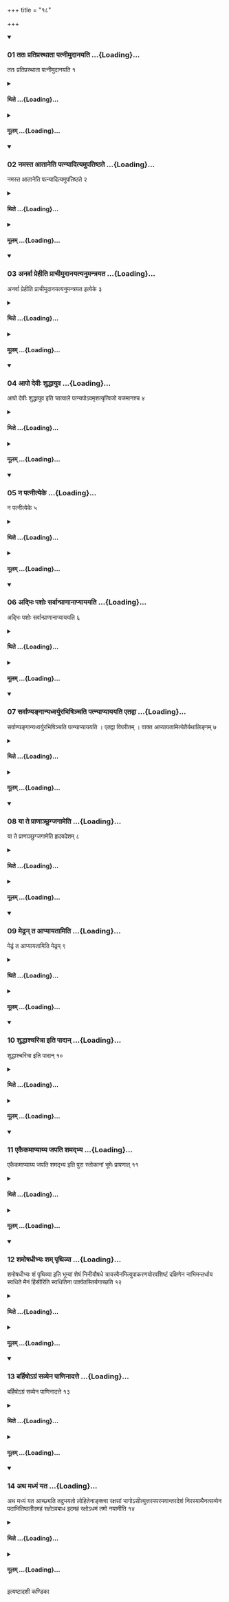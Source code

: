 +++
title = "१८"

+++

<div class="js_include" includetitle="true" newlevelforh1="3" unfilled url="/vedAH_yajuH/taittirIyam/sUtram/ApastambaH/shrautam/vishvAsa-prastutiH/07/18/01_tataH_pratiprasthAtA_patnImudAnayati.md">
<details open><summary><h3>01 ततः प्रतिप्रस्थाता पत्नीमुदानयति ...{Loading}...</h3></summary>

ततः प्रतिप्रस्थाता पत्नीमुदानयति १
</details>
</div>
<div class="js_include collapsed" newlevelforh1="4" title="थिते" unfilled url="/vedAH_yajuH/taittirIyam/sUtram/ApastambaH/shrautam/thite/07/18/01_tataH_pratiprasthAtA_patnImudAnayati.md">
<details><summary><h4>थिते ...{Loading}...</h4></summary>

ततः प्रतिप्रस्थाता पत्नीमुदानयति १
</details>
</div>
<div class="js_include collapsed" newlevelforh1="4" title="मूलम्" unfilled url="/vedAH_yajuH/taittirIyam/sUtram/ApastambaH/shrautam/mUlam/07/18/01_tataH_pratiprasthAtA_patnImudAnayati.md">
<details><summary><h4>मूलम् ...{Loading}...</h4></summary>

ततः प्रतिप्रस्थाता पत्नीमुदानयति १
</details>
</div>
<div class="js_include" includetitle="true" newlevelforh1="3" unfilled url="/vedAH_yajuH/taittirIyam/sUtram/ApastambaH/shrautam/vishvAsa-prastutiH/07/18/02_namasta_AtAneti_patnyAdityamupatiShThate.md">
<details open><summary><h3>02 नमस्त आतानेति पत्न्यादित्यमुपतिष्ठते ...{Loading}...</h3></summary>

नमस्त आतानेति पत्न्यादित्यमुपतिष्ठते २
</details>
</div>
<div class="js_include collapsed" newlevelforh1="4" title="थिते" unfilled url="/vedAH_yajuH/taittirIyam/sUtram/ApastambaH/shrautam/thite/07/18/02_namasta_AtAneti_patnyAdityamupatiShThate.md">
<details><summary><h4>थिते ...{Loading}...</h4></summary>

नमस्त आतानेति पत्न्यादित्यमुपतिष्ठते २
</details>
</div>
<div class="js_include collapsed" newlevelforh1="4" title="मूलम्" unfilled url="/vedAH_yajuH/taittirIyam/sUtram/ApastambaH/shrautam/mUlam/07/18/02_namasta_AtAneti_patnyAdityamupatiShThate.md">
<details><summary><h4>मूलम् ...{Loading}...</h4></summary>

नमस्त आतानेति पत्न्यादित्यमुपतिष्ठते २
</details>
</div>
<div class="js_include" includetitle="true" newlevelforh1="3" unfilled url="/vedAH_yajuH/taittirIyam/sUtram/ApastambaH/shrautam/vishvAsa-prastutiH/07/18/03_anarvA_prehIti_prAchImudAnayatyanumantrayata.md">
<details open><summary><h3>03 अनर्वा प्रेहीति प्राचीमुदानयत्यनुमन्त्रयत ...{Loading}...</h3></summary>

अनर्वा प्रेहीति प्राचीमुदानयत्यनुमन्त्रयत इत्येके ३
</details>
</div>
<div class="js_include collapsed" newlevelforh1="4" title="थिते" unfilled url="/vedAH_yajuH/taittirIyam/sUtram/ApastambaH/shrautam/thite/07/18/03_anarvA_prehIti_prAchImudAnayatyanumantrayata.md">
<details><summary><h4>थिते ...{Loading}...</h4></summary>

अनर्वा प्रेहीति प्राचीमुदानयत्यनुमन्त्रयत इत्येके ३
</details>
</div>
<div class="js_include collapsed" newlevelforh1="4" title="मूलम्" unfilled url="/vedAH_yajuH/taittirIyam/sUtram/ApastambaH/shrautam/mUlam/07/18/03_anarvA_prehIti_prAchImudAnayatyanumantrayata.md">
<details><summary><h4>मूलम् ...{Loading}...</h4></summary>

अनर्वा प्रेहीति प्राचीमुदानयत्यनुमन्त्रयत इत्येके ३
</details>
</div>
<div class="js_include" includetitle="true" newlevelforh1="3" unfilled url="/vedAH_yajuH/taittirIyam/sUtram/ApastambaH/shrautam/vishvAsa-prastutiH/07/18/04_Apo_devIH_shuddhAyuva.md">
<details open><summary><h3>04 आपो देवीः शुद्धायुव ...{Loading}...</h3></summary>

आपो देवीः शुद्धायुव इति चात्वाले पत्न्यपोऽवमृशत्यृत्विजो यजमानश्च ४
</details>
</div>
<div class="js_include collapsed" newlevelforh1="4" title="थिते" unfilled url="/vedAH_yajuH/taittirIyam/sUtram/ApastambaH/shrautam/thite/07/18/04_Apo_devIH_shuddhAyuva.md">
<details><summary><h4>थिते ...{Loading}...</h4></summary>

आपो देवीः शुद्धायुव इति चात्वाले पत्न्यपोऽवमृशत्यृत्विजो यजमानश्च ४
</details>
</div>
<div class="js_include collapsed" newlevelforh1="4" title="मूलम्" unfilled url="/vedAH_yajuH/taittirIyam/sUtram/ApastambaH/shrautam/mUlam/07/18/04_Apo_devIH_shuddhAyuva.md">
<details><summary><h4>मूलम् ...{Loading}...</h4></summary>

आपो देवीः शुद्धायुव इति चात्वाले पत्न्यपोऽवमृशत्यृत्विजो यजमानश्च ४
</details>
</div>
<div class="js_include" includetitle="true" newlevelforh1="3" unfilled url="/vedAH_yajuH/taittirIyam/sUtram/ApastambaH/shrautam/vishvAsa-prastutiH/07/18/05_na_patnItyeke.md">
<details open><summary><h3>05 न पत्नीत्येके ...{Loading}...</h3></summary>

न पत्नीत्येके ५
</details>
</div>
<div class="js_include collapsed" newlevelforh1="4" title="थिते" unfilled url="/vedAH_yajuH/taittirIyam/sUtram/ApastambaH/shrautam/thite/07/18/05_na_patnItyeke.md">
<details><summary><h4>थिते ...{Loading}...</h4></summary>

न पत्नीत्येके ५
</details>
</div>
<div class="js_include collapsed" newlevelforh1="4" title="मूलम्" unfilled url="/vedAH_yajuH/taittirIyam/sUtram/ApastambaH/shrautam/mUlam/07/18/05_na_patnItyeke.md">
<details><summary><h4>मूलम् ...{Loading}...</h4></summary>

न पत्नीत्येके ५
</details>
</div>
<div class="js_include" includetitle="true" newlevelforh1="3" unfilled url="/vedAH_yajuH/taittirIyam/sUtram/ApastambaH/shrautam/vishvAsa-prastutiH/07/18/06_adbhiH_pashoH_sarvAnprANAnApyAyayati.md">
<details open><summary><h3>06 अद्भिः पशोः सर्वान्प्राणानाप्याययति ...{Loading}...</h3></summary>

अद्भिः पशोः सर्वान्प्राणानाप्याययति ६
</details>
</div>
<div class="js_include collapsed" newlevelforh1="4" title="थिते" unfilled url="/vedAH_yajuH/taittirIyam/sUtram/ApastambaH/shrautam/thite/07/18/06_adbhiH_pashoH_sarvAnprANAnApyAyayati.md">
<details><summary><h4>थिते ...{Loading}...</h4></summary>

अद्भिः पशोः सर्वान्प्राणानाप्याययति ६
</details>
</div>
<div class="js_include collapsed" newlevelforh1="4" title="मूलम्" unfilled url="/vedAH_yajuH/taittirIyam/sUtram/ApastambaH/shrautam/mUlam/07/18/06_adbhiH_pashoH_sarvAnprANAnApyAyayati.md">
<details><summary><h4>मूलम् ...{Loading}...</h4></summary>

अद्भिः पशोः सर्वान्प्राणानाप्याययति ६
</details>
</div>
<div class="js_include" includetitle="true" newlevelforh1="3" unfilled url="/vedAH_yajuH/taittirIyam/sUtram/ApastambaH/shrautam/vishvAsa-prastutiH/07/18/07_sarvANyangAnyadhvaryurabhiShinchati_patnyApyAyayati_etadvA.md">
<details open><summary><h3>07 सर्वाण्यङ्गान्यध्वर्युरभिषिञ्चति पत्न्याप्याययति एतद्वा ...{Loading}...</h3></summary>

सर्वाण्यङ्गान्यध्वर्युरभिषिञ्चति पत्न्याप्याययति । एतद्वा विपरीतम् । वाक्त आप्यायतामित्येतैर्यथालिङ्गम् ७
</details>
</div>
<div class="js_include collapsed" newlevelforh1="4" title="थिते" unfilled url="/vedAH_yajuH/taittirIyam/sUtram/ApastambaH/shrautam/thite/07/18/07_sarvANyangAnyadhvaryurabhiShinchati_patnyApyAyayati_etadvA.md">
<details><summary><h4>थिते ...{Loading}...</h4></summary>

सर्वाण्यङ्गान्यध्वर्युरभिषिञ्चति पत्न्याप्याययति । एतद्वा विपरीतम् । वाक्त आप्यायतामित्येतैर्यथालिङ्गम् ७
</details>
</div>
<div class="js_include collapsed" newlevelforh1="4" title="मूलम्" unfilled url="/vedAH_yajuH/taittirIyam/sUtram/ApastambaH/shrautam/mUlam/07/18/07_sarvANyangAnyadhvaryurabhiShinchati_patnyApyAyayati_etadvA.md">
<details><summary><h4>मूलम् ...{Loading}...</h4></summary>

सर्वाण्यङ्गान्यध्वर्युरभिषिञ्चति पत्न्याप्याययति । एतद्वा विपरीतम् । वाक्त आप्यायतामित्येतैर्यथालिङ्गम् ७
</details>
</div>
<div class="js_include" includetitle="true" newlevelforh1="3" unfilled url="/vedAH_yajuH/taittirIyam/sUtram/ApastambaH/shrautam/vishvAsa-prastutiH/07/18/08_yA_te_prANAnChugjagAmeti.md">
<details open><summary><h3>08 या ते प्राणाञ्छुग्जगामेति ...{Loading}...</h3></summary>

या ते प्राणाञ्छुग्जगामेति हृदयदेशम् ८
</details>
</div>
<div class="js_include collapsed" newlevelforh1="4" title="थिते" unfilled url="/vedAH_yajuH/taittirIyam/sUtram/ApastambaH/shrautam/thite/07/18/08_yA_te_prANAnChugjagAmeti.md">
<details><summary><h4>थिते ...{Loading}...</h4></summary>

या ते प्राणाञ्छुग्जगामेति हृदयदेशम् ८
</details>
</div>
<div class="js_include collapsed" newlevelforh1="4" title="मूलम्" unfilled url="/vedAH_yajuH/taittirIyam/sUtram/ApastambaH/shrautam/mUlam/07/18/08_yA_te_prANAnChugjagAmeti.md">
<details><summary><h4>मूलम् ...{Loading}...</h4></summary>

या ते प्राणाञ्छुग्जगामेति हृदयदेशम् ८
</details>
</div>
<div class="js_include" includetitle="true" newlevelforh1="3" unfilled url="/vedAH_yajuH/taittirIyam/sUtram/ApastambaH/shrautam/vishvAsa-prastutiH/07/18/09_meDhran_ta_ApyAyatAmiti.md">
<details open><summary><h3>09 मेढ्रन् त आप्यायतामिति ...{Loading}...</h3></summary>

मेढ्रं त आप्यायतामिति मेढ्रम् ९
</details>
</div>
<div class="js_include collapsed" newlevelforh1="4" title="थिते" unfilled url="/vedAH_yajuH/taittirIyam/sUtram/ApastambaH/shrautam/thite/07/18/09_meDhran_ta_ApyAyatAmiti.md">
<details><summary><h4>थिते ...{Loading}...</h4></summary>

मेढ्रं त आप्यायतामिति मेढ्रम् ९
</details>
</div>
<div class="js_include collapsed" newlevelforh1="4" title="मूलम्" unfilled url="/vedAH_yajuH/taittirIyam/sUtram/ApastambaH/shrautam/mUlam/07/18/09_meDhran_ta_ApyAyatAmiti.md">
<details><summary><h4>मूलम् ...{Loading}...</h4></summary>

मेढ्रं त आप्यायतामिति मेढ्रम् ९
</details>
</div>
<div class="js_include" includetitle="true" newlevelforh1="3" unfilled url="/vedAH_yajuH/taittirIyam/sUtram/ApastambaH/shrautam/vishvAsa-prastutiH/07/18/10_shuddhAshcharitrA_iti_pAdAn.md">
<details open><summary><h3>10 शुद्धाश्चरित्रा इति पादान् ...{Loading}...</h3></summary>

शुद्धाश्चरित्रा इति पादान् १०
</details>
</div>
<div class="js_include collapsed" newlevelforh1="4" title="थिते" unfilled url="/vedAH_yajuH/taittirIyam/sUtram/ApastambaH/shrautam/thite/07/18/10_shuddhAshcharitrA_iti_pAdAn.md">
<details><summary><h4>थिते ...{Loading}...</h4></summary>

शुद्धाश्चरित्रा इति पादान् १०
</details>
</div>
<div class="js_include collapsed" newlevelforh1="4" title="मूलम्" unfilled url="/vedAH_yajuH/taittirIyam/sUtram/ApastambaH/shrautam/mUlam/07/18/10_shuddhAshcharitrA_iti_pAdAn.md">
<details><summary><h4>मूलम् ...{Loading}...</h4></summary>

शुद्धाश्चरित्रा इति पादान् १०
</details>
</div>
<div class="js_include" includetitle="true" newlevelforh1="3" unfilled url="/vedAH_yajuH/taittirIyam/sUtram/ApastambaH/shrautam/vishvAsa-prastutiH/07/18/11_ekaikamApyAyya_japati_shamadbhya.md">
<details open><summary><h3>11 एकैकमाप्याय्य जपति शमद्भ्य ...{Loading}...</h3></summary>

एकैकमाप्याय्य जपति शमद्भ्य इति पुरा स्तोकानां भूमेः प्रापणात् ११
</details>
</div>
<div class="js_include collapsed" newlevelforh1="4" title="थिते" unfilled url="/vedAH_yajuH/taittirIyam/sUtram/ApastambaH/shrautam/thite/07/18/11_ekaikamApyAyya_japati_shamadbhya.md">
<details><summary><h4>थिते ...{Loading}...</h4></summary>

एकैकमाप्याय्य जपति शमद्भ्य इति पुरा स्तोकानां भूमेः प्रापणात् ११
</details>
</div>
<div class="js_include collapsed" newlevelforh1="4" title="मूलम्" unfilled url="/vedAH_yajuH/taittirIyam/sUtram/ApastambaH/shrautam/mUlam/07/18/11_ekaikamApyAyya_japati_shamadbhya.md">
<details><summary><h4>मूलम् ...{Loading}...</h4></summary>

एकैकमाप्याय्य जपति शमद्भ्य इति पुरा स्तोकानां भूमेः प्रापणात् ११
</details>
</div>
<div class="js_include" includetitle="true" newlevelforh1="3" unfilled url="/vedAH_yajuH/taittirIyam/sUtram/ApastambaH/shrautam/vishvAsa-prastutiH/07/18/12_shamoShadhIbhyaH_sham_pRthivyA.md">
<details open><summary><h3>12 शमोषधीभ्यः शम् पृथिव्या ...{Loading}...</h3></summary>

शमोषधीभ्यः शं पृथिव्या इति भूम्यां शेषं निनीयौषधे त्रायस्वैनमित्युपाकरणयोरवशिष्टं दक्षिणेन नाभिमन्तर्धाय स्वधिते मैनं हिंसीरिति स्वधितिना पार्श्वतस्तिर्यगाच्छति १२
</details>
</div>
<div class="js_include collapsed" newlevelforh1="4" title="थिते" unfilled url="/vedAH_yajuH/taittirIyam/sUtram/ApastambaH/shrautam/thite/07/18/12_shamoShadhIbhyaH_sham_pRthivyA.md">
<details><summary><h4>थिते ...{Loading}...</h4></summary>

शमोषधीभ्यः शं पृथिव्या इति भूम्यां शेषं निनीयौषधे त्रायस्वैनमित्युपाकरणयोरवशिष्टं दक्षिणेन नाभिमन्तर्धाय स्वधिते मैनं हिंसीरिति स्वधितिना पार्श्वतस्तिर्यगाच्छति १२
</details>
</div>
<div class="js_include collapsed" newlevelforh1="4" title="मूलम्" unfilled url="/vedAH_yajuH/taittirIyam/sUtram/ApastambaH/shrautam/mUlam/07/18/12_shamoShadhIbhyaH_sham_pRthivyA.md">
<details><summary><h4>मूलम् ...{Loading}...</h4></summary>

शमोषधीभ्यः शं पृथिव्या इति भूम्यां शेषं निनीयौषधे त्रायस्वैनमित्युपाकरणयोरवशिष्टं दक्षिणेन नाभिमन्तर्धाय स्वधिते मैनं हिंसीरिति स्वधितिना पार्श्वतस्तिर्यगाच्छति १२
</details>
</div>
<div class="js_include" includetitle="true" newlevelforh1="3" unfilled url="/vedAH_yajuH/taittirIyam/sUtram/ApastambaH/shrautam/vishvAsa-prastutiH/07/18/13_barhiSho-graM_savyena_pANinAdatte.md">
<details open><summary><h3>13 बर्हिषोऽग्रं सव्येन पाणिनादत्ते ...{Loading}...</h3></summary>

बर्हिषोऽग्रं सव्येन पाणिनादत्ते १३
</details>
</div>
<div class="js_include collapsed" newlevelforh1="4" title="थिते" unfilled url="/vedAH_yajuH/taittirIyam/sUtram/ApastambaH/shrautam/thite/07/18/13_barhiSho-graM_savyena_pANinAdatte.md">
<details><summary><h4>थिते ...{Loading}...</h4></summary>

बर्हिषोऽग्रं सव्येन पाणिनादत्ते १३
</details>
</div>
<div class="js_include collapsed" newlevelforh1="4" title="मूलम्" unfilled url="/vedAH_yajuH/taittirIyam/sUtram/ApastambaH/shrautam/mUlam/07/18/13_barhiSho-graM_savyena_pANinAdatte.md">
<details><summary><h4>मूलम् ...{Loading}...</h4></summary>

बर्हिषोऽग्रं सव्येन पाणिनादत्ते १३
</details>
</div>
<div class="js_include" includetitle="true" newlevelforh1="3" unfilled url="/vedAH_yajuH/taittirIyam/sUtram/ApastambaH/shrautam/vishvAsa-prastutiH/07/18/14_atha_madhyaM_yata.md">
<details open><summary><h3>14 अथ मध्यं यत ...{Loading}...</h3></summary>

अथ मध्यं यत आच्छ्यति तदुभयतो लोहितेनाङ्क्त्वा रक्षसां भागोऽसीत्युत्तरमपरमवान्तरदेशं निरस्याथैनत्सव्येन पदाभितिष्ठतीदमहं रक्षोऽवबाध इदमहं रक्षोऽधमं तमो नयामीति १४
</details>
</div>
<div class="js_include collapsed" newlevelforh1="4" title="थिते" unfilled url="/vedAH_yajuH/taittirIyam/sUtram/ApastambaH/shrautam/thite/07/18/14_atha_madhyaM_yata.md">
<details><summary><h4>थिते ...{Loading}...</h4></summary>

अथ मध्यं यत आच्छ्यति तदुभयतो लोहितेनाङ्क्त्वा रक्षसां भागोऽसीत्युत्तरमपरमवान्तरदेशं निरस्याथैनत्सव्येन पदाभितिष्ठतीदमहं रक्षोऽवबाध इदमहं रक्षोऽधमं तमो नयामीति १४
</details>
</div>
<div class="js_include collapsed" newlevelforh1="4" title="मूलम्" unfilled url="/vedAH_yajuH/taittirIyam/sUtram/ApastambaH/shrautam/mUlam/07/18/14_atha_madhyaM_yata.md">
<details><summary><h4>मूलम् ...{Loading}...</h4></summary>

अथ मध्यं यत आच्छ्यति तदुभयतो लोहितेनाङ्क्त्वा रक्षसां भागोऽसीत्युत्तरमपरमवान्तरदेशं निरस्याथैनत्सव्येन पदाभितिष्ठतीदमहं रक्षोऽवबाध इदमहं रक्षोऽधमं तमो नयामीति १४
</details>
</div>

  
इत्यष्टादशी कण्डिका 

